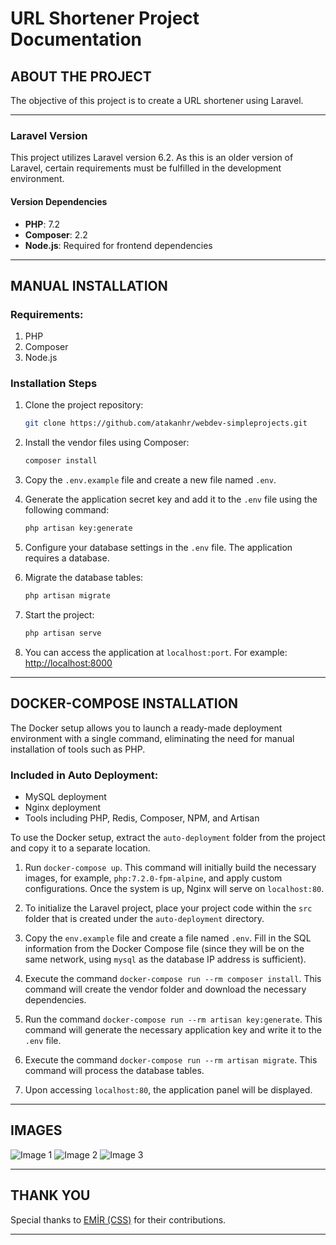 # URL Shortener Project Documentation

## ABOUT THE PROJECT

The objective of this project is to create a URL shortener using Laravel.

---

### Laravel Version

This project utilizes Laravel version 6.2. As this is an older version of Laravel, certain requirements must be fulfilled in the development environment.

#### Version Dependencies

- **PHP**: 7.2
- **Composer**: 2.2
- **Node.js**: Required for frontend dependencies

---

## MANUAL INSTALLATION

### Requirements:
1. PHP
2. Composer
3. Node.js

### Installation Steps

1. Clone the project repository:

   ```bash
   git clone https://github.com/atakanhr/webdev-simpleprojects.git
   ```

2. Install the vendor files using Composer:

   ```bash
   composer install
   ```

3. Copy the `.env.example` file and create a new file named `.env`.

4. Generate the application secret key and add it to the `.env` file using the following command:

   ```bash
   php artisan key:generate
   ```

5. Configure your database settings in the `.env` file. The application requires a database.

6. Migrate the database tables:

   ```bash
   php artisan migrate
   ```

7. Start the project:

   ```bash
   php artisan serve
   ```

8. You can access the application at `localhost:port`. For example: [http://localhost:8000](http://localhost:8000/urlshort)

---

## DOCKER-COMPOSE INSTALLATION

The Docker setup allows you to launch a ready-made deployment environment with a single command, eliminating the need for manual installation of tools such as PHP.

### Included in Auto Deployment:

- MySQL deployment
- Nginx deployment
- Tools including PHP, Redis, Composer, NPM, and Artisan

To use the Docker setup, extract the `auto-deployment` folder from the project and copy it to a separate location.

1. Run `docker-compose up`. This command will initially build the necessary images, for example, `php:7.2.0-fpm-alpine`, and apply custom configurations. Once the system is up, Nginx will serve on `localhost:80`.

2. To initialize the Laravel project, place your project code within the `src` folder that is created under the `auto-deployment` directory.

3. Copy the `env.example` file and create a file named `.env`. Fill in the SQL information from the Docker Compose file (since they will be on the same network, using `mysql` as the database IP address is sufficient).

4. Execute the command `docker-compose run --rm composer install`. This command will create the vendor folder and download the necessary dependencies.

5. Run the command `docker-compose run --rm artisan key:generate`. This command will generate the necessary application key and write it to the `.env` file.

6. Execute the command `docker-compose run --rm artisan migrate`. This command will process the database tables.

7. Upon accessing `localhost:80`, the application panel will be displayed.

---

## IMAGES

![Image 1](https://raw.githubusercontent.com/atakanhr/webdev-simpleprojects/master/urlshorter/github/images/image1.PNG)
![Image 2](https://raw.githubusercontent.com/atakanhr/webdev-simpleprojects/master/urlshorter/github/images/image2.PNG)
![Image 3](https://raw.githubusercontent.com/atakanhr/webdev-simpleprojects/master/urlshorter/github/images/image3.PNG)

---

## THANK YOU

Special thanks to [EMİR (CSS)](https://github.com/emirkivrak) for their contributions.

---